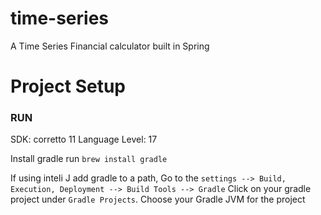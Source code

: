 # time-series
A Time Series Financial calculator built in Spring



# Project Setup

### RUN

SDK: corretto 11
Language Level: 17

Install gradle run `brew install gradle`

If using inteli J add gradle to a path, Go to the `settings --> Build, Execution, Deployment --> Build Tools --> Gradle` Click on your gradle project under `Gradle Projects`. Choose your Gradle JVM for the project
